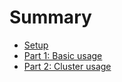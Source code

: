 # Summary

- [Setup](./setup.md)
- [Part 1: Basic usage](./basic.md)
- [Part 2: Cluster usage](./cluster.md)
